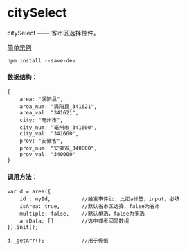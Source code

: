 # citySelect

citySelect —— 省市区选择控件。

[简单示例](http://www.webcjs.com/demo/cityselect/)

```
npm install --save-dev
```

#### 数据结构：
```
{
    area: "涡阳县",
    area_num: "涡阳县_341621",
    area_val: "341621",
    city: "亳州市",
    city_num: "亳州市_341600",
    city_val: "341600",
    prov: "安徽省",
    prov_num: "安徽省_340000",
    prov_val: "340000"
}
```

#### 调用方法：
```
var d = area({
    id : myId,          //触发事件id，比如a标签，input，必填
    isArea: true,       //默认省市区选择，false为省市
    multiple: false,    //默认单选，false为多选
    arrData: []         //选中或者回显数组
}).init();

d._getArr();            //用于传值
```

